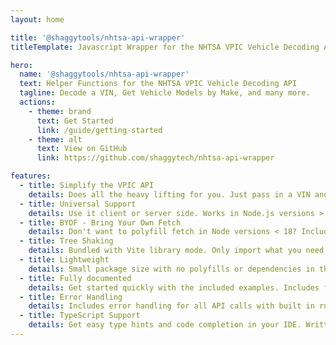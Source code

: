```yaml
---
layout: home

title: '@shaggytools/nhtsa-api-wrapper'
titleTemplate: Javascript Wrapper for the NHTSA VPIC Vehicle Decoding API

hero:
  name: '@shaggytools/nhtsa-api-wrapper'
  text: Helper Functions for the NHTSA VPIC Vehicle Decoding API
  tagline: Decode a VIN, Get Vehicle Models by Make, and many more.
  actions:
    - theme: brand
      text: Get Started
      link: /guide/getting-started
    - theme: alt
      text: View on GitHub
      link: https://github.com/shaggytech/nhtsa-api-wrapper

features:
  - title: Simplify the VPIC API
    details: Does all the heavy lifting for you. Just pass in a VIN and get back a decoded vehicle in JSON format. No query strings, path parameters, or headers to worry about.
  - title: Universal Support
    details: Use it client or server side. Works in Node.js versions > 18 and modern browsers out of the box.
  - title: BYOF - Bring Your Own Fetch
    details: Don't want to polyfill fetch in Node versions < 18? Includes an option to bypass fetching and get back a fully built VPIC URL ready to use how you want.
  - title: Tree Shaking
    details: Bundled with Vite library mode. Only import what you need, and keep your app size small. Plays nice with bundlers like Webpack and Rollup.
  - title: Lightweight
    details: Small package size with no polyfills or dependencies in the final package bundle. Only 3 kB minified and gzipped.
  - title: Fully documented
    details: Get started quickly with the included examples. Includes full documentation for all methods and properties.
  - title: Error Handling
    details: Includes error handling for all API calls with built in run-time type checking for all methods. Get back a detailed error message if something goes wrong.
  - title: TypeScript Support
    details: Get easy type hints and code completion in your IDE. Written with Typescript support top of mind. Includes type definitions for all methods and VPIC responses.
---
```

